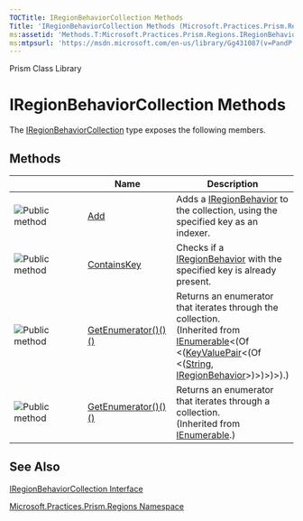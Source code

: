 ```yaml
---
TOCTitle: IRegionBehaviorCollection Methods
Title: 'IRegionBehaviorCollection Methods (Microsoft.Practices.Prism.Regions)'
ms:assetid: 'Methods.T:Microsoft.Practices.Prism.Regions.IRegionBehaviorCollection'
ms:mtpsurl: 'https://msdn.microsoft.com/en-us/library/Gg431087(v=PandP.50)'
---
```


Prism Class Library

IRegionBehaviorCollection Methods
=================================

The [IRegionBehaviorCollection](https://msdn.microsoft.com/t:microsoft.practices.prism.regions.iregionbehaviorcollection) type exposes the following members.

Methods
-------

<span id="methodTableToggle"></span>
<table>
<colgroup>
<col width="33%" />
<col width="33%" />
<col width="33%" />
</colgroup>
<thead>
<tr class="header">
<th> </th>
<th>Name</th>
<th>Description</th>
</tr>
</thead>
<tbody>
<tr class="odd">
<td><img src="https://msdn.microsoft.com/en-us/Gg431087.pubmethod(en-us,PandP.50).gif" title="Public method" /></td>
<td><a href="https://msdn.microsoft.com/m:microsoft.practices.prism.regions.iregionbehaviorcollection.add(system.string%2cmicrosoft.practices.prism.regions.iregionbehavior)">Add</a></td>
<td><div class="summary">
Adds a <a href="https://msdn.microsoft.com/t:microsoft.practices.prism.regions.iregionbehavior">IRegionBehavior</a> to the collection, using the specified key as an indexer.
</div></td>
</tr>
<tr class="even">
<td><img src="https://msdn.microsoft.com/en-us/Gg431087.pubmethod(en-us,PandP.50).gif" title="Public method" /></td>
<td><a href="https://msdn.microsoft.com/m:microsoft.practices.prism.regions.iregionbehaviorcollection.containskey(system.string)">ContainsKey</a></td>
<td><div class="summary">
Checks if a <a href="https://msdn.microsoft.com/t:microsoft.practices.prism.regions.iregionbehavior">IRegionBehavior</a> with the specified key is already present.
</div></td>
</tr>
<tr class="odd">
<td><img src="https://msdn.microsoft.com/en-us/Gg431087.pubmethod(en-us,PandP.50).gif" title="Public method" /></td>
<td><a href="http://msdn2.microsoft.com/en-us/library/s793z9y2">GetEnumerator()()()</a></td>
<td><div class="summary">
Returns an enumerator that iterates through the collection.
</div>
(Inherited from <a href="http://msdn2.microsoft.com/en-us/library/9eekhta0">IEnumerable</a>&lt;(Of &lt;(<a href="http://msdn2.microsoft.com/en-us/library/5tbh8a42">KeyValuePair</a>&lt;(Of &lt;(<a href="http://msdn2.microsoft.com/en-us/library/s1wwdcbf">String</a>, <a href="https://msdn.microsoft.com/t:microsoft.practices.prism.regions.iregionbehavior">IRegionBehavior</a>&gt;)&gt;)&gt;)&gt;).)</td>
</tr>
<tr class="even">
<td><img src="https://msdn.microsoft.com/en-us/Gg431087.pubmethod(en-us,PandP.50).gif" title="Public method" /></td>
<td><a href="http://msdn2.microsoft.com/en-us/library/5zae5365">GetEnumerator()()()</a></td>
<td><div class="summary">
Returns an enumerator that iterates through a collection.
</div>
(Inherited from <a href="http://msdn2.microsoft.com/en-us/library/h1x9x1b1">IEnumerable</a>.)</td>
</tr>
</tbody>
</table>

See Also
--------

<span id="seeAlsoToggle"></span>
[IRegionBehaviorCollection Interface](https://msdn.microsoft.com/t:microsoft.practices.prism.regions.iregionbehaviorcollection)

[Microsoft.Practices.Prism.Regions Namespace](https://msdn.microsoft.com/n:microsoft.practices.prism.regions)
